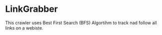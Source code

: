 # LinkGrabber

This crawler uses Best First Search (BFS) Algortihm to track nad follow all links on a webiste.


